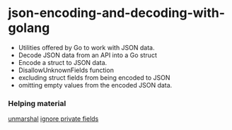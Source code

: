 # json-encoding-and-decoding-with-golang
* Utilities offered by Go to work with JSON data.
* Decode JSON data from an API into a Go struct
* Encode a struct to JSON data.
* DisallowUnknownFields function
* excluding struct fields from being encoded to JSON
* omitting empty values from the encoded JSON data.

### Helping material 
[unmarshal](https://pkg.go.dev/encoding/json#Unmarshal)
[ignore private fields](https://www.digitalocean.com/community/tutorials/how-to-use-struct-tags-in-go)
